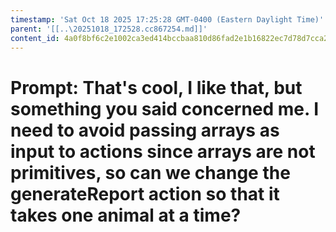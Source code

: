 ```yaml
---
timestamp: 'Sat Oct 18 2025 17:25:28 GMT-0400 (Eastern Daylight Time)'
parent: '[[..\20251018_172528.cc867254.md]]'
content_id: 4a0f8bf6c2e1002ca3ed414bccbaa810d86fad2e1b16822ec7d78d7cca220adb
---
```


# Prompt: That's cool, I like that, but something you said concerned me. I need to avoid passing arrays as input to actions since arrays are not primitives, so can we change the generateReport action so that it takes one animal at a time?

